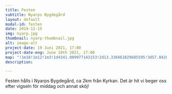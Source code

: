 ```yaml
---
title: Festen
subtitle: Nyarps Bygdegård
layout: default
modal-id: festen
date: 2019-12-15
img: nyarp.jpg
thumbnail: nyarp-thumbnail.jpg
alt: image-alt
project-date: 19 Juni 2021, 17:00
project-date-eng: June 19th 2021, 17:00
map: "!1m18!1m12!1m3!1d4341.009977143153!2d13.336961029685595!3d57.04289641028353!2m3!1f0!2f0!3f0!3m2!1i1024!2i768!4f13.1!3m3!1m2!1s0x4650f8beb349e4d1%3A0xeae3ba7032418ea4!2sNyarps%20bygdeg%C3%A5rd!5e0!3m2!1sen!2sse!4v1576404409046!5m2!1sen!2sse"
description:

---
```


Festen hålls i Nyarps Bygdegård, ca 2km från Kyrkan. Det är hit vi beger oss efter vigseln för middag och annat skôj!
